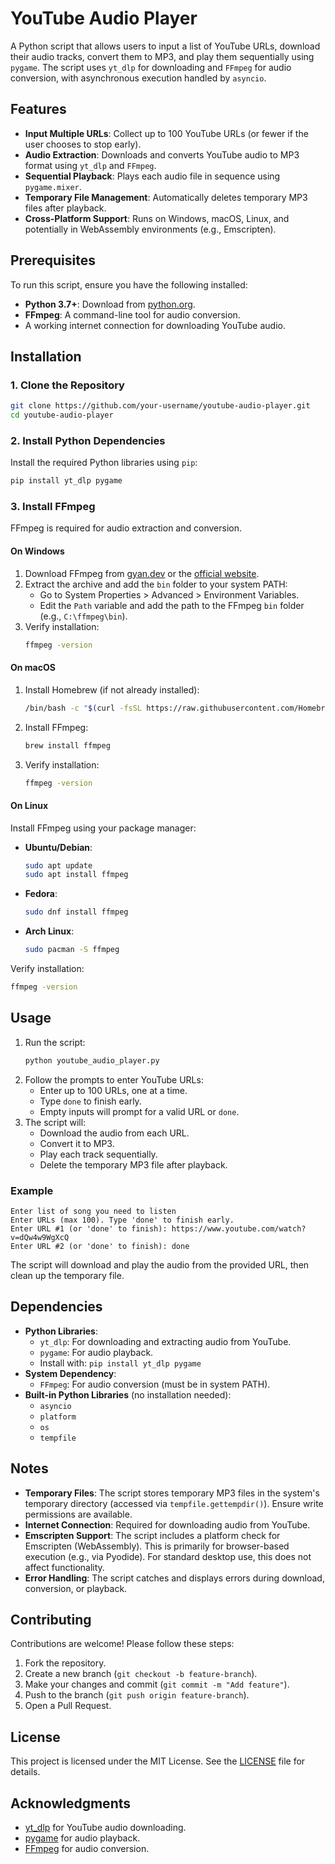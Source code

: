 # YouTube Audio Player

A Python script that allows users to input a list of YouTube URLs, download their audio tracks, convert them to MP3, and play them sequentially using `pygame`. The script uses `yt_dlp` for downloading and `FFmpeg` for audio conversion, with asynchronous execution handled by `asyncio`.

## Features
- **Input Multiple URLs**: Collect up to 100 YouTube URLs (or fewer if the user chooses to stop early).
- **Audio Extraction**: Downloads and converts YouTube audio to MP3 format using `yt_dlp` and `FFmpeg`.
- **Sequential Playback**: Plays each audio file in sequence using `pygame.mixer`.
- **Temporary File Management**: Automatically deletes temporary MP3 files after playback.
- **Cross-Platform Support**: Runs on Windows, macOS, Linux, and potentially in WebAssembly environments (e.g., Emscripten).

## Prerequisites
To run this script, ensure you have the following installed:
- **Python 3.7+**: Download from [python.org](https://www.python.org/downloads/).
- **FFmpeg**: A command-line tool for audio conversion.
- A working internet connection for downloading YouTube audio.

## Installation

### 1. Clone the Repository
```bash
git clone https://github.com/your-username/youtube-audio-player.git
cd youtube-audio-player
```

### 2. Install Python Dependencies
Install the required Python libraries using `pip`:
```bash
pip install yt_dlp pygame
```

### 3. Install FFmpeg
FFmpeg is required for audio extraction and conversion.

#### On Windows
1. Download FFmpeg from [gyan.dev](https://www.gyan.dev/ffmpeg/builds/) or the [official website](https://ffmpeg.org/download.html).
2. Extract the archive and add the `bin` folder to your system PATH:
   - Go to System Properties > Advanced > Environment Variables.
   - Edit the `Path` variable and add the path to the FFmpeg `bin` folder (e.g., `C:\ffmpeg\bin`).
3. Verify installation:
   ```bash
   ffmpeg -version
   ```

#### On macOS
1. Install Homebrew (if not already installed):
   ```bash
   /bin/bash -c "$(curl -fsSL https://raw.githubusercontent.com/Homebrew/install/HEAD/install.sh)"
   ```
2. Install FFmpeg:
   ```bash
   brew install ffmpeg
   ```
3. Verify installation:
   ```bash
   ffmpeg -version
   ```

#### On Linux
Install FFmpeg using your package manager:
- **Ubuntu/Debian**:
  ```bash
  sudo apt update
  sudo apt install ffmpeg
  ```
- **Fedora**:
  ```bash
  sudo dnf install ffmpeg
  ```
- **Arch Linux**:
  ```bash
  sudo pacman -S ffmpeg
  ```
Verify installation:
```bash
ffmpeg -version
```

## Usage
1. Run the script:
   ```bash
   python youtube_audio_player.py
   ```
2. Follow the prompts to enter YouTube URLs:
   - Enter up to 100 URLs, one at a time.
   - Type `done` to finish early.
   - Empty inputs will prompt for a valid URL or `done`.
3. The script will:
   - Download the audio from each URL.
   - Convert it to MP3.
   - Play each track sequentially.
   - Delete the temporary MP3 file after playback.

### Example
```
Enter list of song you need to listen
Enter URLs (max 100). Type 'done' to finish early.
Enter URL #1 (or 'done' to finish): https://www.youtube.com/watch?v=dQw4w9WgXcQ
Enter URL #2 (or 'done' to finish): done
```

The script will download and play the audio from the provided URL, then clean up the temporary file.

## Dependencies
- **Python Libraries**:
  - `yt_dlp`: For downloading and extracting audio from YouTube.
  - `pygame`: For audio playback.
  - Install with: `pip install yt_dlp pygame`
- **System Dependency**:
  - `FFmpeg`: For audio conversion (must be in system PATH).
- **Built-in Python Libraries** (no installation needed):
  - `asyncio`
  - `platform`
  - `os`
  - `tempfile`

## Notes
- **Temporary Files**: The script stores temporary MP3 files in the system's temporary directory (accessed via `tempfile.gettempdir()`). Ensure write permissions are available.
- **Internet Connection**: Required for downloading audio from YouTube.
- **Emscripten Support**: The script includes a platform check for Emscripten (WebAssembly). This is primarily for browser-based execution (e.g., via Pyodide). For standard desktop use, this does not affect functionality.
- **Error Handling**: The script catches and displays errors during download, conversion, or playback.

## Contributing
Contributions are welcome! Please follow these steps:
1. Fork the repository.
2. Create a new branch (`git checkout -b feature-branch`).
3. Make your changes and commit (`git commit -m "Add feature"`).
4. Push to the branch (`git push origin feature-branch`).
5. Open a Pull Request.

## License
This project is licensed under the MIT License. See the [LICENSE](LICENSE) file for details.

## Acknowledgments
- [yt_dlp](https://github.com/yt-dlp/yt-dlp) for YouTube audio downloading.
- [pygame](https://www.pygame.org/) for audio playback.
- [FFmpeg](https://ffmpeg.org/) for audio conversion.